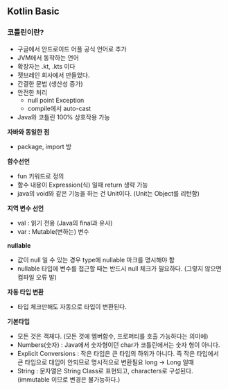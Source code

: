 ## Kotlin Basic

### 코틀린이란?
- 구글에서 안드로이드 어플 공식 언어로 추가
- JVM에서 동작하는 언어
- 확장자는 .kt, .kts 이다
- 젯브레인 회사에서 만들었다.
- 간결한 문법 (생산성 증가)
- 안전한 처리
  - null point Exception
  - compile에서 auto-cast
- Java와 코틀린 100% 상호작용 가능

**자바와 동일한 점**
- package, import 방

**함수선언**
- fun 키워드로 정의
- 함수 내용이 Expression(식) 일때 return 생략 가능
- java의 void와 같은 기능을 하는 건 Unit이다. (Unit는 Object를 리턴함)

**지역 변수 선언**
- val : 읽기 전용 (Java의 final과 유사)
- var : Mutable(변하는) 변수

**nullable**
- 값이 null 일 수 있는 경우 type에 nullable 마크를 명시해야 함
- nullable 타입에 변수를 접근할 때는 반드시 null 체크가 필요하다. (그렇지 않으면 컴파일 오류 발)

**자동 타입 변환**
- 타입 체크만해도 자동으로 타입이 변환된다.

**기본타입**
- 모든 것은 객체다. (모든 것에 멤버함수, 프로퍼티를 호출 가능하다는 의미에)
- Numbers(숫자) : Java에서 숫자형이던 char가 코틀린에서는 숫자 형이 아니다.
- Explicit Conversions : 작은 타입은 큰 타입의 하위가 아니다. 즉 작은 타입에서 큰 타입으로 대입이 안되므로 명시적으로 변환필요 long -> Long 일때
- String : 문자열은 String Class로 표현되고, characters로 구성된다. (immutable 이므로 변경은 불가능하다.)
